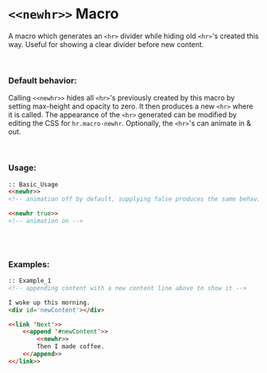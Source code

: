 # `<<newhr>>` Macro

A macro which generates an `<hr>` divider while hiding old `<hr>`'s created this way. Useful for showing a clear divider before new content.

&nbsp;

### Default behavior:
Calling `<<newhr>>` hides all `<hr>`'s previously created by this macro by setting max-height and opacity to zero. It then produces a new `<hr>` where it is called. The appearance of the `<hr>` generated can be modified by editing the CSS for `hr.macro-newhr`. Optionally, the `<hr>`'s can animate in & out.

&nbsp;    

### Usage:
```html
:: Basic_Usage
<<newhr>>
<!-- animation off by default, supplying false produces the same behavior -->

<<newhr true>>
<!-- animation on -->
     

```

&nbsp;

### Examples:
```html
:: Example_1
<!-- appending content with a new content line above to show it -->

I woke up this morning.
<div id='newContent'></div>

<<link 'Next'>>
    <<append '#newContent'>>
        <<newhr>>
        Then I made coffee.
    <</append>>
<</link>>
```